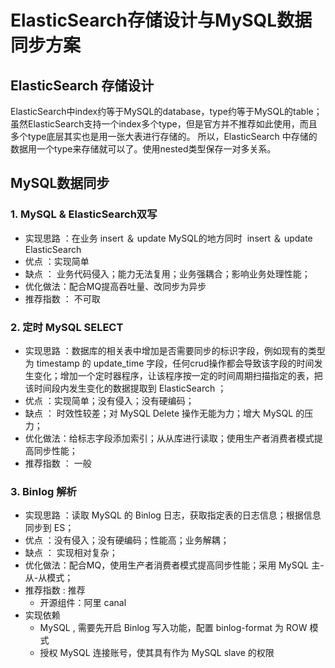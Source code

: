 # ElasticSearch存储设计与MySQL数据同步方案

## ElasticSearch 存储设计
ElasticSearch中index约等于MySQL的database，type约等于MySQL的table；
虽然ElasticSearch支持一个index多个type，但是官方并不推荐如此使用，而且多个type底层其实也是用一张大表进行存储的。
所以，ElasticSearch 中存储的数据用一个type来存储就可以了。使用nested类型保存一对多关系。
## MySQL数据同步
### 1. MySQL & ElasticSearch双写

- 实现思路 ：在业务 insert ＆ update MySQL的地方同时  insert ＆ update ElasticSearch
- 优点 ：实现简单
- 缺点 ： 业务代码侵入；能力无法复用；业务强耦合；影响业务处理性能；
- 优化做法：配合MQ提高吞吐量、改同步为异步
- 推荐指数 ： 不可取
### 2. 定时 MySQL SELECT

-  实现思路 ：数据库的相关表中增加是否需要同步的标识字段，例如现有的类型为 timestamp 的 update_time 字段，任何crud操作都会导致该字段的时间发生变化；增加一个定时器程序，让该程序按一定的时间周期扫描指定的表，把该时间段内发生变化的数据提取到 ElasticSearch ； 
-  优点 ：实现简单；没有侵入；没有硬编码； 
-  缺点 ： 时效性较差；对 MySQL Delete 操作无能为力；增大 MySQL 的压力； 
-  优化做法：给标志字段添加索引；从从库进行读取；使用生产者消费者模式提高同步性能； 
-  推荐指数 ： 一般 
### 3. Binlog 解析

-  实现思路 ：读取 MySQL 的 Binlog 日志，获取指定表的日志信息；根据信息同步到 ES； 
-  优点 ：没有侵入；没有硬编码；性能高；业务解耦； 
-  缺点 ： 实现相对复杂； 
-  优化做法：配合MQ，使用生产者消费者模式提高同步性能；采用 MySQL 主-从-从模式； 
-  推荐指数 : 推荐 
   - 开源组件：阿里 canal
-  实现依赖 
   - MySQL , 需要先开启 Binlog 写入功能，配置 binlog-format 为 ROW 模式
   - 授权 MySQL 连接账号，使其具有作为 MySQL slave 的权限
